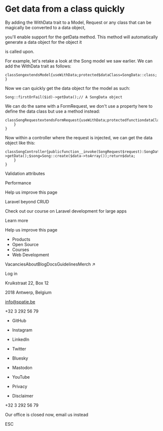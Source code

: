 # Get data from a class quickly

By adding the WithData trait to a Model, Request or any class that can be magically be converted to a data object,

you'll enable support for the getData method. This method will automatically generate a data object for the object it

is called upon.

For example, let's retake a look at the Song model we saw earlier. We can add the WithData trait as follows:

```
classSongextendsModel{useWithData;protected$dataClass=SongData::class;
}
```

Now we can quickly get the data object for the model as such:

```
Song::firstOrFail($id)->getData();// A SongData object
```

We can do the same with a FormRequest, we don't use a property here to define the data class but use a method instead:

```
classSongRequestextendsFormRequest{useWithData;protectedfunctiondataClass():string{returnSongData::class;
    }
}
```

Now within a controller where the request is injected, we can get the data object like this:

```
classSongController{publicfunction__invoke(SongRequest$request):SongData{$data=$request->getData();$song=Song::create($data->toArray());return$data;
    }
}
```

Validation attributes

Performance

Help us improve this page

Laravel beyond CRUD

Check out our course on Laravel development for large apps

Learn more

Help us improve this page

- Products
- Open Source
- Courses
- Web Development

VacanciesAboutBlogDocsGuidelinesMerch ↗

Log in

Kruikstraat 22, Box 12

2018 Antwerp, Belgium

info@spatie.be

+32 3 292 56 79

- GitHub
- Instagram
- LinkedIn
- Twitter
- Bluesky
- Mastodon
- YouTube

- Privacy
- Disclaimer

+32 3 292 56 79

Our office is closed now, email us instead

ESC